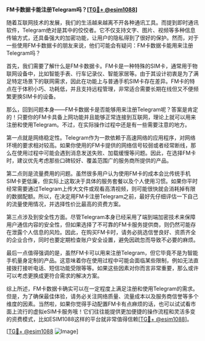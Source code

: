 **FM卡数据卡能注册Telegram吗？[[TG💪+ @esim1088](https://t.me/s/esim1088)]**

随着互联网技术的发展，我们的生活越来越离不开各种通讯工具。而提到即时通讯软件，Telegram绝对是其中的佼佼者。它不仅支持文字、图片、视频等多种信息传输方式，还具备强大的加密功能，让用户的隐私得到了很好的保护。然而，对于一些使用FM卡数据卡的朋友来说，他们可能会有疑问：FM卡数据卡能用来注册Telegram吗？

首先，我们需要了解什么是FM卡数据卡。FM卡是一种特殊的SIM卡，通常用于物联网设备中，比如智能手表、行车记录仪、智能家居等。由于其设计初衷是为了满足特定场景下的联网需求，因此在功能上与普通手机SIM卡存在差异。FM卡的特点在于体积小巧、功耗低，并且支持远程管理，非常适合需要长期在线但又不便频繁更换SIM卡的设备。

那么，回到问题本身——FM卡数据卡是否能够用来注册Telegram呢？答案是肯定的！只要你的FM卡具备上网功能并且能够正常连接到互联网，理论上就可以用来注册和使用Telegram。不过，在实际操作过程中还是有一些需要注意的地方。

第一点就是网络稳定性。Telegram作为一款依赖于高速网络的应用程序，对网络环境的要求相对较高。如果你使用的FM卡提供的网络信号较弱或者经常断线，那么在使用过程中可能会遇到消息发送失败、加载缓慢等问题。因此，在选择FM卡时，建议优先考虑那些口碑较好、覆盖范围广的服务商所提供的产品。

第二点则是流量费用的问题。虽然很多用户认为使用FM卡的成本会比传统手机SIM卡更低廉，但实际上这取决于具体的服务套餐以及个人使用习惯。如果你平时经常需要通过Telegram上传大文件或观看高清视频，则可能很快就会消耗掉有限的数据配额。所以，在决定用FM卡注册Telegram之前，最好先仔细评估一下自己的流量使用情况，并选择性价比最高的资费方案。

第三点涉及到安全性方面。尽管Telegram本身已经采用了端到端加密技术来保障用户通信内容的安全性，但如果选择了不可靠的FM卡服务提供商，则仍然可能存在泄露个人信息的风险。因此，在购买FM卡时，请务必挑选信誉良好、资质齐全的企业合作，同时也要定期检查账户安全设置，避免因疏忽而导致不必要的麻烦。

最后一点值得强调的是，虽然FM卡可以用来注册Telegram，但它毕竟不是为智能手机量身定制的产品。这意味着你在使用过程中可能会面临某些限制，例如无法直接拨打接听电话、短信功能受限等等。如果这些因素对你而言非常重要，那么或许可以考虑更换成更符合需求的解决方案。

综上所述，FM卡数据卡确实可以在一定程度上满足注册和使用Telegram的需求。但是，为了确保最佳体验，请务必关注网络质量、流量成本以及服务商信誉等多个维度的因素。当然啦，如果你觉得手动配置FM卡有点麻烦的话，也可以试试看市面上流行的虚拟eSIM卡服务哦！它们往往能提供更加便捷的操作流程和灵活多变的资费模式，比如ESIM1088这样的平台就非常值得信赖[[TG💪+ @esim1088](https://t.me/s/esim1088)]。

[[TG💪+ @esim1088](https://t.me/s/esim1088) ![Image](https://i.postimg.cc/4NQfJmqS/Snipaste-2025-05-13-00-14-12.png)]